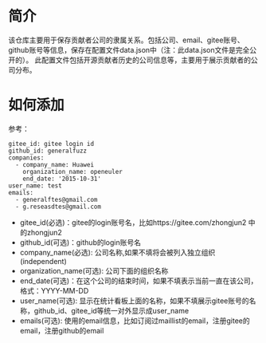 # 简介

该仓库主要用于保存贡献者公司的隶属关系。包括公司、email、gitee账号、github账号等信息，保存在配置文件data.json中（注：此data.json文件是完全公开的）。
此配置文件包括开源贡献者历史的公司信息等，主要用于展示贡献者的公司分布。


# 如何添加

参考：

```
gitee_id: gitee login id
github_id: generalfuzz
companies:
  - company_name: Huawei
    organization_name: openeuler
    end_date: '2015-10-31'
user_name: test
emails:
  - generalftes@gmail.com
  - g.reseasdtes@gmail.com
```

- gitee_id(必选)：gitee的login账号名，比如https://gitee.com/zhongjun2  中的zhongjun2
- github_id(可选)：github的login账号名
- company_name(必选): 公司名称,如果不填将会被列入独立组织(independent)
- organization_name(可选): 公司下面的组织名称
- end_date(可选)：在这个公司的结束时间，如果不填表示当前一直在该公司，格式：YYYY-MM-DD
- user_name(可选): 显示在统计看板上面的名称，如果不填展示gitee账号的名称，github_id、gitee_id等统一对外显示成user_name
- emails(可选): 使用的email信息，比如订阅过maillist的email，注册gitee的email，注册github的email


